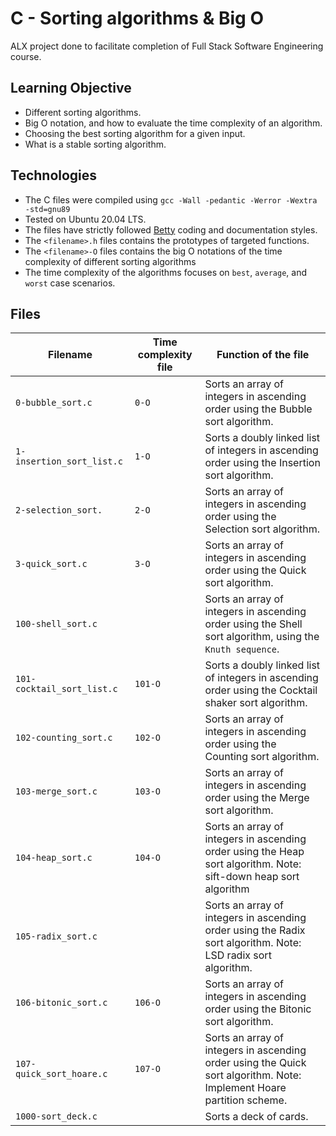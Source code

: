 # C - Sorting algorithms & Big O
ALX project done to facilitate completion of Full Stack Software Engineering course.

## Learning Objective
* Different sorting algorithms.
* Big O notation, and how to evaluate the time complexity of an algorithm.
* Choosing the best sorting algorithm for a given input.
* What is a stable sorting algorithm.

## Technologies
* The C files were compiled using `gcc -Wall -pedantic -Werror -Wextra -std=gnu89`
* Tested on Ubuntu 20.04 LTS.
* The files have strictly followed [Betty](https://github.com/holbertonschool/Betty) coding and documentation styles.
* The `<filename>.h` files contains the prototypes of targeted functions.
* The `<filename>-O` files contains the big O notations of the time complexity of different sorting algorithms
* The time complexity of the algorithms focuses on `best`, `average`, and `worst` case scenarios.

## Files
| Filename | Time complexity file | Function of the file |
| --------- | ---------- | ---------- |
| `0-bubble_sort.c` | `0-O` | Sorts an array of integers in ascending order using the Bubble sort algorithm. |
| `1-insertion_sort_list.c` | `1-O` | Sorts a doubly linked list of integers in ascending order using the Insertion sort algorithm. |
| `2-selection_sort.` | `2-O` | Sorts an array of integers in ascending order using the Selection sort algorithm. |
| `3-quick_sort.c` | `3-O` | Sorts an array of integers in ascending order using the Quick sort algorithm. |
| `100-shell_sort.c` |    | Sorts an array of integers in ascending order using the Shell sort algorithm, using the `Knuth sequence`. |
| `101-cocktail_sort_list.c` | `101-O` | Sorts a doubly linked list of integers in ascending order using the Cocktail shaker sort algorithm. |
| `102-counting_sort.c` | `102-O` | Sorts an array of integers in ascending order using the Counting sort algorithm. |
| `103-merge_sort.c` | `103-O` | Sorts an array of integers in ascending order using the Merge sort algorithm. |
| `104-heap_sort.c` | `104-O` | Sorts an array of integers in ascending order using the Heap sort algorithm. Note: sift-down heap sort algorithm |
| `105-radix_sort.c` |  | Sorts an array of integers in ascending order using the Radix sort algorithm. Note: LSD radix sort algorithm. |
| `106-bitonic_sort.c` | `106-O` | Sorts an array of integers in ascending order using the Bitonic sort algorithm. |
| `107-quick_sort_hoare.c` | `107-O` | Sorts an array of integers in ascending order using the Quick sort algorithm. Note: Implement Hoare partition scheme. |
| `1000-sort_deck.c` | | Sorts a deck of cards. |
